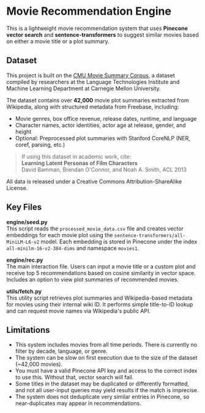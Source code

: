 # Movie Recommendation Engine

This is a lightweight movie recommendation system that uses **Pinecone vector search** and **sentence-transformers** to suggest similar movies based on either a movie title or a plot summary.

## Dataset

This project is built on the [CMU Movie Summary Corpus](https://www.cs.cmu.edu/~ark/personas/), a dataset compiled by researchers at the Language Technologies Institute and Machine Learning Department at Carnegie Mellon University.

The dataset contains over **42,000** movie plot summaries extracted from Wikipedia, along with structured metadata from Freebase, including:

- Movie genres, box office revenue, release dates, runtime, and language
- Character names, actor identities, actor age at release, gender, and height
- Optional: Preprocessed plot summaries with Stanford CoreNLP (NER, coref, parsing, etc.)

> If using this dataset in academic work, cite:  
> **Learning Latent Personas of Film Characters**  
> David Bamman, Brendan O'Connor, and Noah A. Smith, ACL 2013

All data is released under a Creative Commons Attribution-ShareAlike License.


## Key Files

**engine/seed.py**  
This script reads the `processed_movie_data.csv` file and creates vector embeddings for each movie plot using the `sentence-transformers/all-MiniLM-L6-v2` model. Each embedding is stored in Pinecone under the index `all-minilm-16-v2-384-dims` and namespace `movies1`.

**engine/rec.py**  
The main interaction file. Users can input a movie title or a custom plot and receive top 5 recommendations based on cosine similarity in vector space. Includes an option to view plot summaries of recommended movies.

**utils/fetch.py**  
This utility script retrieves plot summaries and Wikipedia-based metadata for movies using their internal wiki ID. It performs simple title-to-ID lookup and can request movie names via Wikipedia's public API.

## Limitations

- This system includes movies from all time periods. There is currently no filter by decade, language, or genre.
- The system can be slow on first execution due to the size of the dataset (~42,000 movies).
- You must have a valid Pinecone API key and access to the correct index to use this. Without that, vector search will fail.
- Some titles in the dataset may be duplicated or differently formatted, and not all user-input queries may yield results if the match is imprecise.
- The system does not deduplicate very similar entries in Pinecone, so near-duplicates may appear in recommendations.


